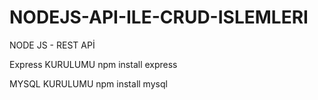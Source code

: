 # NODEJS-API-ILE-CRUD-ISLEMLERI
NODE JS - REST APİ


Express KURULUMU
npm install express

MYSQL KURULUMU
npm install mysql

